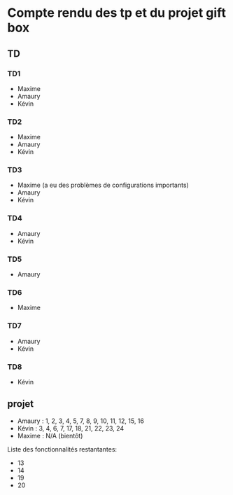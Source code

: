 # Compte rendu des tp et du projet gift box

## TD

### TD1 
- Maxime 
- Amaury
- Kévin 

### TD2
- Maxime
- Amaury
- Kévin

### TD3 
- Maxime (a eu des problèmes de configurations importants)
- Amaury 
- Kévin

### TD4 
- Amaury 
- Kévin 

### TD5
- Amaury

### TD6 
- Maxime

### TD7 
- Amaury 
- Kévin 

### TD8 
- Kévin

## projet 
- Amaury : 1, 2, 3, 4, 5, 7, 8, 9, 10, 11, 12, 15, 16
- Kévin  : 3, 4, 6, 7, 17, 18, 21, 22, 23, 24 
- Maxime : N/A (bientôt) 


Liste des fonctionnalités restantantes:
- 13
- 14
- 19
- 20

